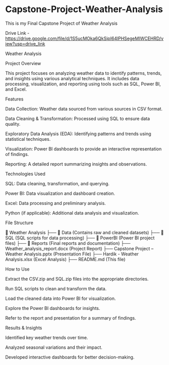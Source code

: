 # Capstone-Project-Weather-Analysis
This is my Final Capstone Project of Weather Analysis

Drive Link - https://drive.google.com/file/d/1S5ucMOka6QkSipI64lPHSegeMIWCEHRD/view?usp=drive_link

Weather Analysis

Project Overview

This project focuses on analyzing weather data to identify patterns, trends, and insights using various analytical techniques. It includes data processing, visualization, and reporting using tools such as SQL, Power BI, and Excel.

Features

Data Collection: Weather data sourced from various sources in CSV format.

Data Cleaning & Transformation: Processed using SQL to ensure data quality.

Exploratory Data Analysis (EDA): Identifying patterns and trends using statistical techniques.

Visualization: Power BI dashboards to provide an interactive representation of findings.

Reporting: A detailed report summarizing insights and observations.

Technologies Used

SQL: Data cleaning, transformation, and querying.

Power BI: Data visualization and dashboard creation.

Excel: Data processing and preliminary analysis.

Python (if applicable): Additional data analysis and visualization.

File Structure

📂 Weather Analysis
 ├── 📁 Data (Contains raw and cleaned datasets)
 ├── 📁 SQL (SQL scripts for data processing)
 ├── 📁 PowerBI (Power BI project files)
 ├── 📁 Reports (Final reports and documentation)
 ├── Weather_analysis_report.docx (Project Report)
 ├── Capstone Project – Weather Analysis.pptx (Presentation File)
 ├── Hardik - Weather Analysis.xlsx (Excel Analysis)
 ├── README.md (This file)

How to Use

Extract the CSV.zip and SQL.zip files into the appropriate directories.

Run SQL scripts to clean and transform the data.

Load the cleaned data into Power BI for visualization.

Explore the Power BI dashboards for insights.

Refer to the report and presentation for a summary of findings.

Results & Insights

Identified key weather trends over time.

Analyzed seasonal variations and their impact.

Developed interactive dashboards for better decision-making.

